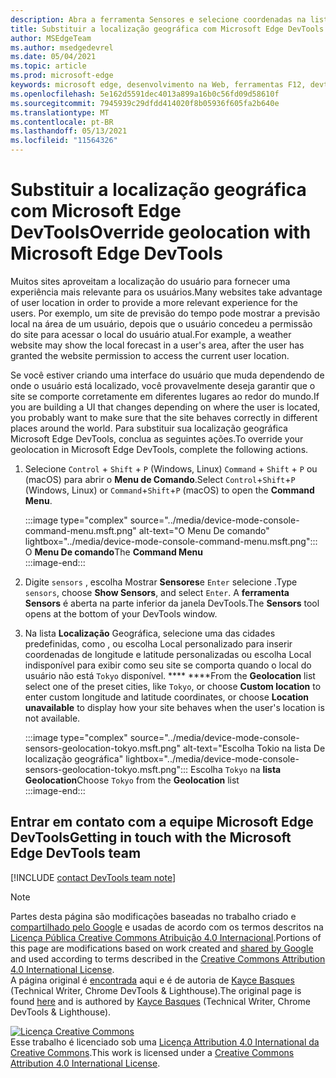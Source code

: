 ```yaml
---
description: Abra a ferramenta Sensores e selecione coordenadas na lista Geolocalização.
title: Substituir a localização geográfica com Microsoft Edge DevTools
author: MSEdgeTeam
ms.author: msedgedevrel
ms.date: 05/04/2021
ms.topic: article
ms.prod: microsoft-edge
keywords: microsoft edge, desenvolvimento na Web, ferramentas F12, devtools
ms.openlocfilehash: 5e162d5591dec4013a899a16b0c56fd09d58610f
ms.sourcegitcommit: 7945939c29dfdd414020f8b05936f605fa2b640e
ms.translationtype: MT
ms.contentlocale: pt-BR
ms.lasthandoff: 05/13/2021
ms.locfileid: "11564326"
---
```

<!-- Copyright Kayce Basques 

   Licensed under the Apache License, Version 2.0 (the "License");
   you may not use this file except in compliance with the License.
   You may obtain a copy of the License at

       https://www.apache.org/licenses/LICENSE-2.0

   Unless required by applicable law or agreed to in writing, software
   distributed under the License is distributed on an "AS IS" BASIS,
   WITHOUT WARRANTIES OR CONDITIONS OF ANY KIND, either express or implied.
   See the License for the specific language governing permissions and
   limitations under the License.  -->
# <a name="override-geolocation-with-microsoft-edge-devtools"></a><span data-ttu-id="a618e-104">Substituir a localização geográfica com Microsoft Edge DevTools</span><span class="sxs-lookup"><span data-stu-id="a618e-104">Override geolocation with Microsoft Edge DevTools</span></span>  

<span data-ttu-id="a618e-105">Muitos sites aproveitam a localização do usuário para fornecer uma experiência mais relevante para os usuários.</span><span class="sxs-lookup"><span data-stu-id="a618e-105">Many websites take advantage of user location in order to provide a more relevant experience for the users.</span></span>  <span data-ttu-id="a618e-106">Por exemplo, um site de previsão do tempo pode mostrar a previsão local na área de um usuário, depois que o usuário concedeu a permissão do site para acessar o local do usuário atual.</span><span class="sxs-lookup"><span data-stu-id="a618e-106">For example, a weather website may show the local forecast in a user's area, after the user has granted the website permission to access the current user location.</span></span>  

<!--todo: add link to user location section when available -->  

<span data-ttu-id="a618e-107">Se você estiver criando uma interface do usuário que muda dependendo de onde o usuário está localizado, você provavelmente deseja garantir que o site se comporte corretamente em diferentes lugares ao redor do mundo.</span><span class="sxs-lookup"><span data-stu-id="a618e-107">If you are building a UI that changes depending on where the user is located, you probably want to make sure that the site behaves correctly in different places around the world.</span></span>  <span data-ttu-id="a618e-108">Para substituir sua localização geográfica Microsoft Edge DevTools, conclua as seguintes ações.</span><span class="sxs-lookup"><span data-stu-id="a618e-108">To override your geolocation in Microsoft Edge DevTools, complete the following actions.</span></span>  

1.  <span data-ttu-id="a618e-109">Selecione `Control` + `Shift` + `P` \(Windows, Linux\) `Command` + `Shift` + `P` ou \(macOS\) para abrir o **Menu de Comando**.</span><span class="sxs-lookup"><span data-stu-id="a618e-109">Select `Control`+`Shift`+`P` \(Windows, Linux\) or `Command`+`Shift`+`P` \(macOS\) to open the **Command Menu**.</span></span>  
    
    :::image type="complex" source="../media/device-mode-console-command-menu.msft.png" alt-text="O Menu De comando" lightbox="../media/device-mode-console-command-menu.msft.png":::
       <span data-ttu-id="a618e-111">O **Menu De comando**</span><span class="sxs-lookup"><span data-stu-id="a618e-111">The **Command Menu**</span></span>  
    :::image-end:::  
    
1.  <span data-ttu-id="a618e-112">Digite `sensors` , escolha Mostrar **Sensores**e `Enter` selecione .</span><span class="sxs-lookup"><span data-stu-id="a618e-112">Type `sensors`, choose **Show Sensors**, and select `Enter`.</span></span>  <span data-ttu-id="a618e-113">A **ferramenta Sensors** é aberta na parte inferior da janela DevTools.</span><span class="sxs-lookup"><span data-stu-id="a618e-113">The **Sensors** tool opens at the bottom of your DevTools window.</span></span>  
1.  <span data-ttu-id="a618e-114">Na lista **Localização** Geográfica, selecione uma das cidades predefinidas, como , ou escolha Local personalizado para inserir coordenadas de longitude e latitude personalizadas ou escolha Local indisponível para exibir como seu site se comporta quando o local do usuário não está `Tokyo` disponível. \*\*\*\* \*\*\*\*</span><span class="sxs-lookup"><span data-stu-id="a618e-114">From the **Geolocation** list select one of the preset cities, like `Tokyo`, or choose **Custom location** to enter custom longitude and latitude coordinates, or choose **Location unavailable** to display how your site behaves when the user's location is not available.</span></span>  
    
    :::image type="complex" source="../media/device-mode-console-sensors-geolocation-tokyo.msft.png" alt-text="Escolha Tokio na lista De localização geográfica" lightbox="../media/device-mode-console-sensors-geolocation-tokyo.msft.png":::
       <span data-ttu-id="a618e-116">Escolha `Tokyo` na **lista Geolocation**</span><span class="sxs-lookup"><span data-stu-id="a618e-116">Choose `Tokyo` from the **Geolocation** list</span></span>  
    :::image-end:::  
    
## <a name="getting-in-touch-with-the-microsoft-edge-devtools-team"></a><span data-ttu-id="a618e-117">Entrar em contato com a equipe Microsoft Edge DevTools</span><span class="sxs-lookup"><span data-stu-id="a618e-117">Getting in touch with the Microsoft Edge DevTools team</span></span>

[!INCLUDE [contact DevTools team note](../includes/contact-devtools-team-note.md)]  

<!-- links -->  

<!--[WebFundamentalsNativeHardwareUserLocationIndex]: /web/fundamentals/native-hardware/user-location/index "User Location"  -->  

> [!NOTE]
> <span data-ttu-id="a618e-118">Partes desta página são modificações baseadas no trabalho criado e [compartilhado pelo Google][GoogleSitePolicies] e usadas de acordo com os termos descritos na [Licença Pública Creative Commons Atribuição 4.0 Internacional][CCA4IL].</span><span class="sxs-lookup"><span data-stu-id="a618e-118">Portions of this page are modifications based on work created and [shared by Google][GoogleSitePolicies] and used according to terms described in the [Creative Commons Attribution 4.0 International License][CCA4IL].</span></span>  
> <span data-ttu-id="a618e-119">A página original é [encontrada](https://developers.google.com/web/tools/chrome-devtools/device-mode/geolocation) aqui e é de autoria de [Kayce Basques][KayceBasques] \(Technical Writer, Chrome DevTools \& Lighthouse\).</span><span class="sxs-lookup"><span data-stu-id="a618e-119">The original page is found [here](https://developers.google.com/web/tools/chrome-devtools/device-mode/geolocation) and is authored by [Kayce Basques][KayceBasques] \(Technical Writer, Chrome DevTools \& Lighthouse\).</span></span>  

[![Licença Creative Commons][CCby4Image]][CCA4IL]  
<span data-ttu-id="a618e-121">Esse trabalho é licenciado sob uma [Licença Attribution 4.0 International da Creative Commons][CCA4IL].</span><span class="sxs-lookup"><span data-stu-id="a618e-121">This work is licensed under a [Creative Commons Attribution 4.0 International License][CCA4IL].</span></span>  

[CCA4IL]: https://creativecommons.org/licenses/by/4.0  
[CCby4Image]: https://i.creativecommons.org/l/by/4.0/88x31.png  
[GoogleSitePolicies]: https://developers.google.com/terms/site-policies  
[KayceBasques]: https://developers.google.com/web/resources/contributors#kayce-basques  
